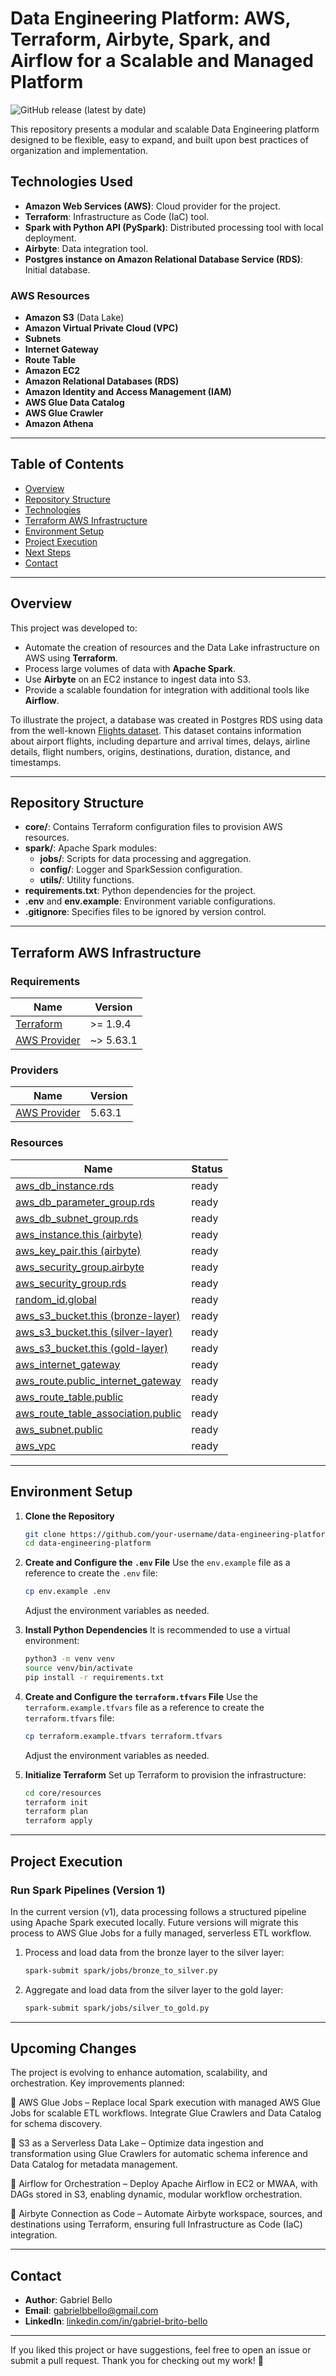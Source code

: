 # Data Engineering Platform: AWS, Terraform, Airbyte, Spark, and Airflow for a Scalable and Managed Platform

![GitHub release (latest by date)](https://img.shields.io/github/v/release/your-username/data-engineering-platform?color=blue&label=Version&style=for-the-badge)

This repository presents a modular and scalable Data Engineering platform designed to be flexible, easy to expand, and built upon best practices of organization and implementation.

## Technologies Used

- **Amazon Web Services (AWS)**: Cloud provider for the project.
- **Terraform**: Infrastructure as Code (IaC) tool.
- **Spark with Python API (PySpark)**: Distributed processing tool with local deployment.
- **Airbyte**: Data integration tool.
- **Postgres instance on Amazon Relational Database Service (RDS)**: Initial database.

### AWS Resources

- **Amazon S3** (Data Lake)
- **Amazon Virtual Private Cloud (VPC)**
- **Subnets**
- **Internet Gateway**
- **Route Table**
- **Amazon EC2**
- **Amazon Relational Databases (RDS)**
- **Amazon Identity and Access Management (IAM)**
- **AWS Glue Data Catalog**
- **AWS Glue Crawler**
- **Amazon Athena**

---

## Table of Contents

- [Overview](#overview)
- [Repository Structure](#repository-structure)
- [Technologies](#technologies)
- [Terraform AWS Infrastructure](#terraform-aws-infrastructure)
- [Environment Setup](#environment-setup)
- [Project Execution](#project-execution)
- [Next Steps](#next-steps)
- [Contact](#contact)

---

## Overview

This project was developed to:

- Automate the creation of resources and the Data Lake infrastructure on AWS using **Terraform**.
- Process large volumes of data with **Apache Spark**.
- Use **Airbyte** on an EC2 instance to ingest data into S3.
- Provide a scalable foundation for integration with additional tools like **Airflow**.

To illustrate the project, a database was created in Postgres RDS using data from the well-known [Flights dataset](https://www.kaggle.com/datasets/mahoora00135/flights). This dataset contains information about airport flights, including departure and arrival times, delays, airline details, flight numbers, origins, destinations, duration, distance, and timestamps.

---

## Repository Structure

- **core/**: Contains Terraform configuration files to provision AWS resources.
- **spark/**: Apache Spark modules:
  - **jobs/**: Scripts for data processing and aggregation.
  - **config/**: Logger and SparkSession configuration.
  - **utils/**: Utility functions.
- **requirements.txt**: Python dependencies for the project.
- **.env** and **env.example**: Environment variable configurations.
- **.gitignore**: Specifies files to be ignored by version control.

---

## Terraform AWS Infrastructure

### Requirements
| Name | Version |
|------|---------|
|[Terraform](https://developer.hashicorp.com/terraform/docs) | >= 1.9.4 |
|[AWS Provider](https://registry.terraform.io/providers/hashicorp/aws/latest) | ~> 5.63.1 |

### Providers
| Name | Version |
|------|---------|
|[AWS Provider](https://registry.terraform.io/providers/hashicorp/aws/latest) | 5.63.1 |

### Resources
| Name | Status |
|------|---------|
|[aws_db_instance.rds](https://registry.terraform.io/providers/hashicorp/aws/latest/docs/resources/db_instance) | ready |
|[aws_db_parameter_group.rds](https://registry.terraform.io/providers/hashicorp/aws/latest/docs/resources/db_parameter_group) | ready |
|[aws_db_subnet_group.rds](https://registry.terraform.io/providers/hashicorp/aws/latest/docs/resources/db_subnet_group) | ready |
|[aws_instance.this (airbyte)](https://registry.terraform.io/providers/hashicorp/aws/latest/docs/resources/instance) | ready |
|[aws_key_pair.this (airbyte)](https://registry.terraform.io/providers/hashicorp/aws/latest/docs/resources/key_pair) | ready |
|[aws_security_group.airbyte](https://registry.terraform.io/providers/hashicorp/aws/latest/docs/resources/security_group) | ready |
|[aws_security_group.rds](https://registry.terraform.io/providers/hashicorp/aws/latest/docs/resources/security_group) | ready |
|[random_id.global](https://registry.terraform.io/providers/hashicorp/random/latest/docs/resources/id) | ready |
|[aws_s3_bucket.this (bronze-layer)](https://registry.terraform.io/providers/hashicorp/aws/latest/docs/resources/s3_bucket) | ready |
|[aws_s3_bucket.this (silver-layer)](https://registry.terraform.io/providers/hashicorp/aws/latest/docs/resources/s3_bucket) | ready |
|[aws_s3_bucket.this (gold-layer)](https://registry.terraform.io/providers/hashicorp/aws/latest/docs/resources/s3_bucket) | ready |
|[aws_internet_gateway](https://registry.terraform.io/providers/hashicorp/aws/latest/docs/resources/internet_gateway) | ready |
|[aws_route.public_internet_gateway](https://registry.terraform.io/providers/hashicorp/aws/latest/docs/resources/route) | ready |
|[aws_route_table.public](https://registry.terraform.io/providers/hashicorp/aws/latest/docs/resources/route_table) | ready |
|[aws_route_table_association.public](https://registry.terraform.io/providers/hashicorp/aws/latest/docs/resources/route_table_association) | ready |
|[aws_subnet.public](https://registry.terraform.io/providers/hashicorp/aws/latest/docs/resources/subnet) | ready |
|[aws_vpc](https://registry.terraform.io/providers/hashicorp/aws/latest/docs/resources/vpc) | ready |

---

## Environment Setup

1. **Clone the Repository**
   ```bash
   git clone https://github.com/your-username/data-engineering-platform.git
   cd data-engineering-platform
   ```

2. **Create and Configure the `.env` File**
   Use the `env.example` file as a reference to create the `.env` file:
   ```bash
   cp env.example .env
   ```
   Adjust the environment variables as needed.

3. **Install Python Dependencies**
   It is recommended to use a virtual environment:
   ```bash
   python3 -m venv venv
   source venv/bin/activate
   pip install -r requirements.txt
   ```

4. **Create and Configure the `terraform.tfvars` File**
   Use the `terraform.example.tfvars` file as a reference to create the `terraform.tfvars` file:
   ```bash
   cp terraform.example.tfvars terraform.tfvars
   ```
   Adjust the environment variables as needed.

4. **Initialize Terraform**
   Set up Terraform to provision the infrastructure:
   ```bash
   cd core/resources
   terraform init
   terraform plan
   terraform apply
   ```

---

## Project Execution
### Run Spark Pipelines (Version 1)
In the current version (v1), data processing follows a structured pipeline using Apache Spark executed locally. Future versions will migrate this process to AWS Glue Jobs for a fully managed, serverless ETL workflow.

1. Process and load data from the bronze layer to the silver layer:
   ```bash
   spark-submit spark/jobs/bronze_to_silver.py
   ```

2. Aggregate and load data from the silver layer to the gold layer:
   ```bash
   spark-submit spark/jobs/silver_to_gold.py
   ```

---

## Upcoming Changes

The project is evolving to enhance automation, scalability, and orchestration. Key improvements planned:

🔹 AWS Glue Jobs – Replace local Spark execution with managed AWS Glue Jobs for scalable ETL workflows. Integrate Glue Crawlers and Data Catalog for schema discovery.

🔹 S3 as a Serverless Data Lake – Optimize data ingestion and transformation using Glue Crawlers for automatic schema inference and Data Catalog for metadata management.

🔹 Airflow for Orchestration – Deploy Apache Airflow in EC2 or MWAA, with DAGs stored in S3, enabling dynamic, modular workflow orchestration.

🔹 Airbyte Connection as Code – Automate Airbyte workspace, sources, and destinations using Terraform, ensuring full Infrastructure as Code (IaC) integration.

---

## Contact
- **Author**: Gabriel Bello
- **Email**: gabrielbbello@gmail.com
- **LinkedIn**: [linkedin.com/in/gabriel-brito-bello](https://linkedin.com/in/gabriel-brito-bello)

---

If you liked this project or have suggestions, feel free to open an issue or submit a pull request. Thank you for checking out my work! 🚀